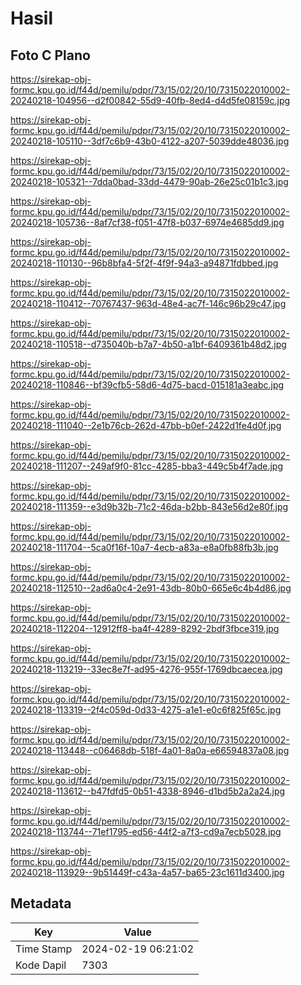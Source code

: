 # Hasil

## Foto C Plano

https://sirekap-obj-formc.kpu.go.id/f44d/pemilu/pdpr/73/15/02/20/10/7315022010002-20240218-104956--d2f00842-55d9-40fb-8ed4-d4d5fe08159c.jpg

https://sirekap-obj-formc.kpu.go.id/f44d/pemilu/pdpr/73/15/02/20/10/7315022010002-20240218-105110--3df7c6b9-43b0-4122-a207-5039dde48036.jpg

https://sirekap-obj-formc.kpu.go.id/f44d/pemilu/pdpr/73/15/02/20/10/7315022010002-20240218-105321--7dda0bad-33dd-4479-90ab-26e25c01b1c3.jpg

https://sirekap-obj-formc.kpu.go.id/f44d/pemilu/pdpr/73/15/02/20/10/7315022010002-20240218-105736--8af7cf38-f051-47f8-b037-6974e4685dd9.jpg

https://sirekap-obj-formc.kpu.go.id/f44d/pemilu/pdpr/73/15/02/20/10/7315022010002-20240218-110130--96b8bfa4-5f2f-4f9f-94a3-a94871fdbbed.jpg

https://sirekap-obj-formc.kpu.go.id/f44d/pemilu/pdpr/73/15/02/20/10/7315022010002-20240218-110412--70767437-963d-48e4-ac7f-146c96b29c47.jpg

https://sirekap-obj-formc.kpu.go.id/f44d/pemilu/pdpr/73/15/02/20/10/7315022010002-20240218-110518--d735040b-b7a7-4b50-a1bf-6409361b48d2.jpg

https://sirekap-obj-formc.kpu.go.id/f44d/pemilu/pdpr/73/15/02/20/10/7315022010002-20240218-110846--bf39cfb5-58d6-4d75-bacd-015181a3eabc.jpg

https://sirekap-obj-formc.kpu.go.id/f44d/pemilu/pdpr/73/15/02/20/10/7315022010002-20240218-111040--2e1b76cb-262d-47bb-b0ef-2422d1fe4d0f.jpg

https://sirekap-obj-formc.kpu.go.id/f44d/pemilu/pdpr/73/15/02/20/10/7315022010002-20240218-111207--249af9f0-81cc-4285-bba3-449c5b4f7ade.jpg

https://sirekap-obj-formc.kpu.go.id/f44d/pemilu/pdpr/73/15/02/20/10/7315022010002-20240218-111359--e3d9b32b-71c2-46da-b2bb-843e56d2e80f.jpg

https://sirekap-obj-formc.kpu.go.id/f44d/pemilu/pdpr/73/15/02/20/10/7315022010002-20240218-111704--5ca0f16f-10a7-4ecb-a83a-e8a0fb88fb3b.jpg

https://sirekap-obj-formc.kpu.go.id/f44d/pemilu/pdpr/73/15/02/20/10/7315022010002-20240218-112510--2ad6a0c4-2e91-43db-80b0-665e6c4b4d86.jpg

https://sirekap-obj-formc.kpu.go.id/f44d/pemilu/pdpr/73/15/02/20/10/7315022010002-20240218-112204--12912ff8-ba4f-4289-8292-2bdf3fbce319.jpg

https://sirekap-obj-formc.kpu.go.id/f44d/pemilu/pdpr/73/15/02/20/10/7315022010002-20240218-113219--33ec8e7f-ad95-4276-955f-1769dbcaecea.jpg

https://sirekap-obj-formc.kpu.go.id/f44d/pemilu/pdpr/73/15/02/20/10/7315022010002-20240218-113319--2f4c059d-0d33-4275-a1e1-e0c6f825f65c.jpg

https://sirekap-obj-formc.kpu.go.id/f44d/pemilu/pdpr/73/15/02/20/10/7315022010002-20240218-113448--c06468db-518f-4a01-8a0a-e66594837a08.jpg

https://sirekap-obj-formc.kpu.go.id/f44d/pemilu/pdpr/73/15/02/20/10/7315022010002-20240218-113612--b47fdfd5-0b51-4338-8946-d1bd5b2a2a24.jpg

https://sirekap-obj-formc.kpu.go.id/f44d/pemilu/pdpr/73/15/02/20/10/7315022010002-20240218-113744--71ef1795-ed56-44f2-a7f3-cd9a7ecb5028.jpg

https://sirekap-obj-formc.kpu.go.id/f44d/pemilu/pdpr/73/15/02/20/10/7315022010002-20240218-113929--9b51449f-c43a-4a57-ba65-23c1611d3400.jpg


## Metadata

| Key        | Value               |
| ---------- | ------------------- |
| Time Stamp | 2024-02-19 06:21:02 |
| Kode Dapil | 7303                |



